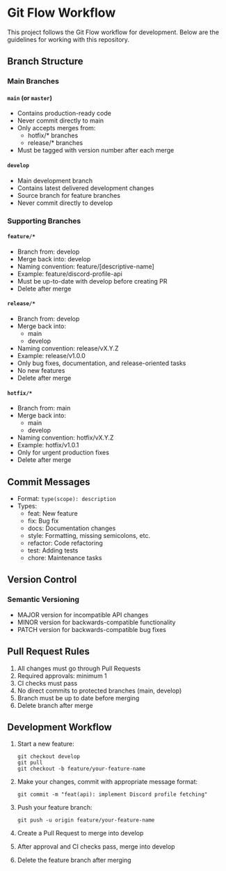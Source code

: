 # Git Flow Workflow

This project follows the Git Flow workflow for development. Below are the guidelines for working with this repository.

## Branch Structure

### Main Branches

#### `main` (or `master`)
- Contains production-ready code
- Never commit directly to main
- Only accepts merges from:
  - hotfix/* branches
  - release/* branches
- Must be tagged with version number after each merge

#### `develop`
- Main development branch
- Contains latest delivered development changes
- Source branch for feature branches
- Never commit directly to develop

### Supporting Branches

#### `feature/*`
- Branch from: develop
- Merge back into: develop
- Naming convention: feature/[descriptive-name]
- Example: feature/discord-profile-api
- Must be up-to-date with develop before creating PR
- Delete after merge

#### `release/*`
- Branch from: develop
- Merge back into: 
  - main
  - develop
- Naming convention: release/vX.Y.Z
- Example: release/v1.0.0
- Only bug fixes, documentation, and release-oriented tasks
- No new features
- Delete after merge

#### `hotfix/*`
- Branch from: main
- Merge back into:
  - main
  - develop
- Naming convention: hotfix/vX.Y.Z
- Example: hotfix/v1.0.1
- Only for urgent production fixes
- Delete after merge

## Commit Messages

- Format: `type(scope): description`
- Types:
  - feat: New feature
  - fix: Bug fix
  - docs: Documentation changes
  - style: Formatting, missing semicolons, etc.
  - refactor: Code refactoring
  - test: Adding tests
  - chore: Maintenance tasks

## Version Control

### Semantic Versioning
- MAJOR version for incompatible API changes
- MINOR version for backwards-compatible functionality
- PATCH version for backwards-compatible bug fixes

## Pull Request Rules

1. All changes must go through Pull Requests
2. Required approvals: minimum 1
3. CI checks must pass
4. No direct commits to protected branches (main, develop)
5. Branch must be up to date before merging
6. Delete branch after merge

## Development Workflow

1. Start a new feature:
   ```
   git checkout develop
   git pull
   git checkout -b feature/your-feature-name
   ```

2. Make your changes, commit with appropriate message format:
   ```
   git commit -m "feat(api): implement Discord profile fetching"
   ```

3. Push your feature branch:
   ```
   git push -u origin feature/your-feature-name
   ```

4. Create a Pull Request to merge into develop

5. After approval and CI checks pass, merge into develop

6. Delete the feature branch after merging 